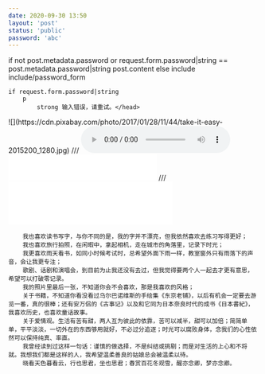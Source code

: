 ```yaml
---
date: 2020-09-30 13:50
layout: 'post'
status: 'public'
password: 'abc'
---
```

<html>
<head>
<style type="text/css">
 p {text-indent: 2em}
</style>
if not post.metadata.password or request.form.password|string == post.metadata.password|string
    post.content
 else
    include include/password_form

    if request.form.password|string
        p
            strong 输入错误，请重试。</head>
	
</html>
![](https://cdn.pixabay.com/photo/2017/01/28/11/44/take-it-easy-2015200_1280.jpg)
/// <audio src="https://music.163.com/song/media/outer/url?id=740189" loop controls></audio>
<iframe frameborder="no" border="0" marginwidth="0" marginheight="0" width=298 height=52 src="//music.163.com/outchain/player?type=2&id=1366904129&auto=1&height=32"></iframe>
/// <iframe frameborder="no" border="0" marginwidth="0" marginheight="0" width=330 height=86 src="//music.163.com/outchain/player?type=2&id=1366904129&auto=1&height=66"></iframe>

        我也喜欢读书写字，与你不同的是，我的字并不漂亮，但我依然喜欢去练习写得更好；
        我也喜欢旅行拍照，在闲暇中，拿起相机，走在城市的角落里，记录下时光；
        我更喜欢雨天看书，如同小时候考试时，总希望外面下雨一样，教室窗外只有雨落下的声音，会让我更专注；
        歌剧、话剧和演唱会，到目前为止我还没有去过，但我觉得要两个人一起去才更有意思，希望可以打破零记录。
        我的照片里最后一张，不知道你会不会喜欢，那是我喜欢的风格；
        关于书籍，不知道你看没看过乌尔巴诺维斯的手绘集《东京老铺》，以后有机会一定要去游览一番，真的很棒；还有安万侣的《古事记》以及和它同为日本奈良时代的成书《日本書紀》，我喜欢历史，也喜欢童话故事。
        关于爱情观。生活有苦有甜，两人互为彼此的依靠，苦可以减半，甜可以加倍；简简单单，平平淡淡，一切外在的东西够用就好，不必过分追逐；时光可以腐败身体，念我们的心性依然可以保持纯真、率直。
        我曾经读到过这样一句话：谨慎的做选择，不是纠结或挑剔；而是对生活的上心和不将就。我想我们都是这样的人，我希望温柔善良的姑娘总会被温柔以待。
        晓看天色暮看云，行也思君，坐也思君；春赏百花冬观雪，醒亦念卿，梦亦念卿。
         
       
